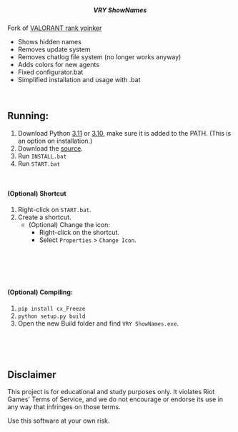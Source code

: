 
<h5 align="center"> VRY ShowNames</h5>

Fork of [VALORANT rank yoinker](https://github.com/zayKenyon/VALORANT-rank-yoinker)

- Shows hidden names  
- Removes update system  
- Removes chatlog file system (no longer works anyway)  
- Adds colors for new agents
- Fixed configurator.bat
- Simplified installation and usage with .bat

<br/>

## Running:

1) Download Python [3.11](https://www.python.org/downloads/release/python-3119/) or [3.10](https://www.python.org/downloads/release/python-31011/), make sure it is added to the PATH. (This is an option on installation.)
2) Download the [source](https://github.com/pintoso/VRY-ShowNames/archive/refs/heads/master.zip).
3) Run `INSTALL.bat`
4) Run `START.bat`

<br/>

#### (Optional) Shortcut
1. Right-click on `START.bat`.
2. Create a shortcut.
   - (Optional) Change the icon:
     - Right-click on the shortcut.
     - Select `Properties` > `Change Icon`.

##

<br/>
<br/>
<br/>

#### (Optional) Compiling:

1) `pip install cx_Freeze`
2) `python setup.py build`
3)  Open the new Build folder and find `VRY ShowNames.exe`.

<br/>
<br/>
<br/>

## Disclaimer

This project is for educational and study purposes only. It violates Riot Games' Terms of Service, and we do not encourage or endorse its use in any way that infringes on those terms. 

Use this software at your own risk.
